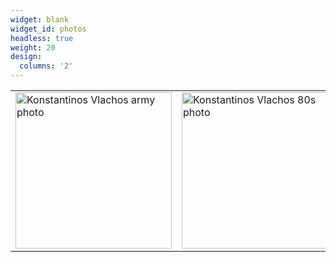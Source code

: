 ```yaml
---
widget: blank
widget_id: photos
headless: true
weight: 20
design:
  columns: '2'
---
```


<table><tr><td><img src="media/konvlachos_army.jpg" alt="Konstantinos Vlachos army photo" height="250px" /></td>
  <td><img src="media/konvlachos_80s.jpg" alt="Konstantinos Vlachos 80s photo" height="250px" /></td>
  <td><img src="media/konvlachos_90s.jpg" alt="Konstantinos Vlachos 90s photo" height="250px" /></td></tr></table>

